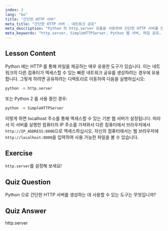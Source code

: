 ```yaml
---
index: 3
lang: "ko"
title: "간단한 HTTP 서버"
meta_title: "간단한 HTTP 서버 - 네트워크 공유"
meta_description: "Python 의 http.server 모듈을 사용하여 간단한 HTTP 서버를 만드는 방법을 배우세요. 이 초보자 친화적인 Linux 튜토리얼을 통해 네트워크에서 파일을 빠르게 공유하세요."
meta_keywords: "http.server, SimpleHTTPServer, Python 웹 서버, 파일 공유, Linux 튜토리얼, 초보자 가이드"
---
```


## Lesson Content

Python 에는 HTTP 를 통해 파일을 제공하는 매우 유용한 도구가 있습니다. 이는 네트워크의 다른 컴퓨터가 액세스할 수 있는 빠른 네트워크 공유를 생성하려는 경우에 유용합니다. 그렇게 하려면 공유하려는 디렉토리로 이동하여 다음을 실행하십시오:

```bash
python -m http.server
```

또는 Python 2 를 사용 중인 경우:

```bash
python -m SimpleHTTPServer
```

이렇게 하면 localhost 주소를 통해 액세스할 수 있는 기본 웹 서버가 설정됩니다. 따라서 이 서버를 실행한 컴퓨터의 IP 주소를 가져와서 다른 컴퓨터에서 브라우저에서 `http://IP_ADDRESS:8000`으로 액세스하십시오. 자신의 컴퓨터에서는 웹 브라우저에 `http://localhost:8000`을 입력하여 사용 가능한 파일을 볼 수 있습니다.

## Exercise

`http.server`를 설정해 보세요!

## Quiz Question

Python 으로 간단한 HTTP 서버를 생성하는 데 사용할 수 있는 도구는 무엇입니까?

## Quiz Answer

http.server
